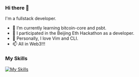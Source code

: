 ### Hi there 👋
I'm a fullstack developer.</br>

- 🌱 I’m currently learning bitcoin-core and psbt. 
- 👯 I participated in the Beijing Eth Hackathon as a developer.
- 🔭 Personally, I love Vim and CLI.
- 📫 All in Web3!!!

### My Skills
[![My Skills](https://skillicons.dev/icons?i=go,solidity,python,java,rust,cpp,ts,react,vim)](https://skillicons.dev)

<!--
**HeptaneL/HeptaneL** is a ✨ _special_ ✨ repository because its `README.md` (this file) appears on your GitHub profile.

Here are some ideas to get you started:

- 🔭 I’m currently working on ...
- 🌱 I’m currently learning ...
- 👯 I’m looking to collaborate on ...
- 🤔 I’m looking for help with ...
- 💬 Ask me about ...
- 📫 How to reach me: ...
- 😄 Pronouns: ...
- ⚡ Fun fact: ...
-->
